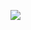 ![](https://www.planttext.com/?text=RP11IWCn68NtESNFR5pr0gL8tNNXej9U8Cv4ADHfcKGt8dH6j9iY2D95Txr1a8grskaLtdyZ_qHQB9X54lwyzxr7sjRfmjrS3rK-oWmbMA36DtOd_CmLtdb2sA3c2TPSSiKFU8FdANn2TufaYNbmfLCNdLyyvrTiHLVoJ7nhV19M0bo9gP9pav2sb0u79dTdux6wL_lOPSWIkEp_eF-yOlkBtScrvYSPbH5gJN5hYcunIesrqPzffo-r3VGNU7p0Xp8-0FWnUlQAqEDGYbgDnkanZfhKwVUxwdWOTOUG9lKkpbNRv5dup1y0)
